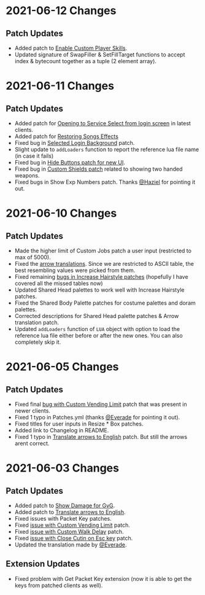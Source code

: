 # 2021-06-12 Changes

## Patch Updates
- Added patch to [Enable Custom Player Skills](https://github.com/Neo-Mind/WARP/issues/25).
- Updated signature of SwapFiller & SetFillTarget functions to accept index & bytecount together as a tuple (2 element array).

# 2021-06-11 Changes

## Patch Updates
- Added patch for [Opening to Service Select from login screen](https://github.com/Neo-Mind/WARP/issues/35) in latest clients.
- Added patch for [Restoring Songs Effects](https://github.com/Neo-Mind/WARP/issues/36)
- Fixed bug in [Selected Login Background](https://github.com/Neo-Mind/WARP/issues/33) patch.
- Slight update to `addLoaders` function to report the reference lua file name (in case it fails)
- Fixed bug in [Hide Buttons patch for new UI](https://github.com/Neo-Mind/WARP/issues/32).
- Fixed bug in [Custom Shields patch](https://github.com/Neo-Mind/WARP/issues/37) related to showing two handed weapons.
- Fixed bugs in Show Exp Numbers patch. Thanks [@Haziel](https://github.com/SirHaziel) for pointing it out.


# 2021-06-10 Changes

## Patch Updates
- Made the higher limit of Custom Jobs patch a user input (restricted to max of 5000).
- Fixed the [arrow translations](https://github.com/Neo-Mind/WARP/issues/24). Since we are restricted to ASCII table, the best resembling values were picked from them.
- Fixed remaining [bugs in Increase Hairstyle patches](https://github.com/Neo-Mind/WARP/issues/16) (hopefully I have covered all the missed tables now)
- Updated Shared Head palettes to work well with Increase Hairstyle patches. 
- Fixed the Shared Body Palette patches for costume palettes and doram palettes. 
- Corrected descriptions for Shared Head palette patches & Arrow translation patch.
- Updated `addLoaders` function of `LUA` object with option to load the reference lua file either before or after the new ones. You can also completely skip it.


# 2021-06-05 Changes

## Patch Updates
- Fixed final [bug with Custom Vending Limit](https://github.com/Neo-Mind/WARP/issues/15) patch that was present in newer clients.
- Fixed 1 typo in Patches.yml (thanks [@Everade](https://github.com/Everade) for pointing it out).
- Fixed titles for user inputs in Resize \* Box patches.
- Added link to Changelog in README.
- Fixed 1 typo in [Translate arrows to English](https://github.com/Neo-Mind/WARP/issues/24) patch. But still the arrows arent correct.


# 2021-06-03 Changes

## Patch Updates
- Added patch to [Show Damage for GvG](https://github.com/Neo-Mind/WARP/issues/23).
- Added patch to [Translate arrows to English](https://github.com/Neo-Mind/WARP/issues/24).
- Fixed issues with Packet Key patches.
- Fixed [issue with Custom Vending Limit](https://github.com/Neo-Mind/WARP/issues/15) patch.
- Fixed [issue with Custom Walk Delay](https://github.com/Neo-Mind/WARP/issues/26) patch.
- Fixed [issue with Close Cutin on Esc key](https://github.com/Neo-Mind/WARP/issues/28) patch.
- Updated the translation made by [@Everade](https://github.com/Everade).

## Extension Updates
- Fixed problem with Get Packet Key extension (now it is able to get the keys from patched clients as well).

